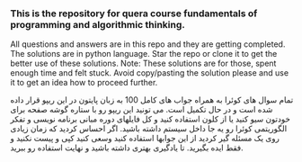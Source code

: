 ### This is the repository for quera course fundamentals of programming and algorithmic thinking.


All questions and answers are in this repo and they are getting completed.
The solutions are in python language.
Star the repo or clone it to get the better use of these solutions.
Note: These solutions are for those, spent enough time and felt stuck. Avoid copy/pasting the solution please and use it to get an idea how to proceed further.

تمام سوال های کوئرا به همراه جواب های کامل 100 به زبان پایتون در این ریپو قرار داده شده است و در حال تکمیل است.
می تونید این ریپو رو با ستاره گوشه صفحه برای خودتون سیو کنید یا از کلون استفاده کنید و کل فایلهای دوره مبانی برنامه نویسی و تفکر الگوریتمی کوئرا رو یه جا داخل سیستم داشته باشید.
اگر احساس کردید که زمان زیادی روی یک مسئله گیر کردید از این جوابها استفاده کنید وسعی کنید کپی و پیست نکنید و فقط ایده بگیرید. تا یادگیری بهتری داشته باشید و نهایت استفاده رو ببرید.
